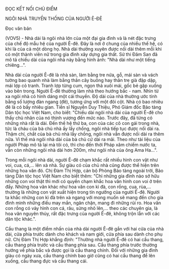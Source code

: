 ĐỌC KẾT NỐI CHỦ ĐIỂM

NGÔI NHÀ TRUYỀN THỐNG CỦA NGƯỜI Ê-ĐÊ

Đọc văn bản

(VOV5) - Nhà dài là ngôi nhà lớn của một đại gia đình và là nét đặc trưng của chế độ mẫu hệ của người Ê-đê. Đây là nơi ở chung của nhiều thế hệ, có khi là của cả một dòng họ. Nhà dài thường xuyên được nối dài thêm mỗi khi có một thành viên nữ trong gia đình xây dựng gia thất. Sử thi Đăm San đã mô tả chiều dài của ngôi nhà này bằng hình ảnh: "Nhà dài như một tiếng chiêng...".

Nhà dài của người Ê-đê là nhà sàn, làm bằng tre nứa, gỗ, mái sàn và vách tường bao quanh nhà làm bằng thân cây buông hay thân tre già đập dập, mái lợp cỏ tranh. Tranh lợp từng cum, ngọn thả xuôi mái, gốc bẻ gập xuống vào bên trong. Người Ê-đê thường làm nhà theo hướng bắc - nam. Nhìn từ xa ngôi nhà có hình dáng một cái thuyền. Độ dài của nhà thường ước tính bằng số lượng đàn ngang (đê), tương ứng với một đôi cột. Nhà có bao nhiêu đê là có bấy nhiêu gian. Tiến sĩ Nguyễn Duy Thiệu, Phó Giám đốc Bảo tàng Dân tộc học Việt Nam, cho biết: "Chiều dài ngôi nhà dài của người Ê-đê cho thấy chủ nhân của nó thịnh vượng đến mức nào. Trước đây, đã từng có những nhà rất là dài. Đến thế hệ thứ ba, con của các cô con gái trong nhà, tức là cháu của bà chủ nhà ấy lấy chồng, ngôi nhà tiếp tục được nối dài ra. Thậm chí, chắt của bà chủ nhà lấy chồng, ngôi nhà vẫn được nối dài ra thêm nữa. Vì thế mà ngôi nhà dài của bà chủ cứ dài ra mãi. Theo như tài liệu của người Pháp mô tả lại mà tôi có, thì cho đến thời Pháp xâm chiếm nước ta, vẫn còn những ngôi nhà dài hơn 200m, như ngôi nhà của ông Ama Ha...".

Trong mỗi ngôi nhà dài, người Ê-đê chạm khắc rất nhiều hình con vật như voi, cua, cá,... lên xà nhà. Sự giàu có của chủ nhà cũng được thể hiện trên những hoa văn đó. Chị Đàm Thị Hợp, cán bộ Phòng Bảo tàng ngoài trời, Bảo tàng Dân tộc học Việt Nam cho biết thêm: "Chỉ những gia đình nào sở hữu những con voi thật thì mới có quyền chạm khắc hoa văn hình con voi ở trên đấy. Những hoa văn khác như hoa văn con kì đà, con rồng, cua, rùa,... thường là những con vật xuất hiện trong tín ngưỡng của người Ê-đê. Người ta khắc những con kì đà trên xà ngang với mong muốn sẽ mang đến cho gia đình mình những điều may mắn, ngăn chặn, mang đi những rủi ro. Hoa văn con rồng có vảy hình con cá, râu, sừng nhô lên,... theo các chuyên gia, là hoa văn nguyên thủy, rất đặc trưng của người Ê-đê, không trộn lẫn với các dân tộc khác.".

Cầu thang là một điểm nhấn của nhà dài người Ê-đê gắn với hai cửa của nhà dài, cửa phía trước dành cho khách và nam giới, cửa phía sau dành cho phụ nữ. Chị Đàm Thị Hợp khẳng định: "Thường nhà người Ê-đê có hai cầu thang, cầu thang phía trước và cầu thang phía sau. Cầu thang phía trước thường hướng về phía bắc và được gọi là cầu thang chính. Đối với những gia đình giàu có ngày xưa, cầu thang chính bao giờ cũng có hai cầu thang để lên xuống, cầu thang đực và cầu thang cái.